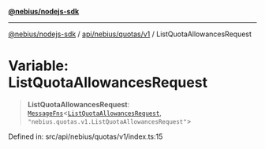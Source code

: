 [**@nebius/nodejs-sdk**](../../../../../README.md)

---

[@nebius/nodejs-sdk](../../../../../README.md) / [api/nebius/quotas/v1](../README.md) / ListQuotaAllowancesRequest

# Variable: ListQuotaAllowancesRequest

> **ListQuotaAllowancesRequest**: [`MessageFns`](../../../../../runtime/protos/core/interfaces/MessageFns.md)\<[`ListQuotaAllowancesRequest`](../interfaces/ListQuotaAllowancesRequest.md), `"nebius.quotas.v1.ListQuotaAllowancesRequest"`\>

Defined in: src/api/nebius/quotas/v1/index.ts:15
